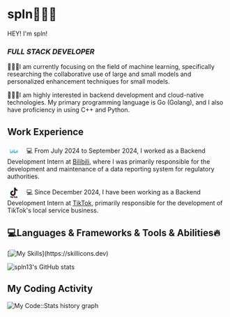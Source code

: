 # spln👨🏻‍💻
HEY! I'm spln!
### *FULL STACK DEVELOPER*

👨🏻‍💻I am currently focusing on the field of machine learning, specifically researching the collaborative use of large and small models and personalized enhancement techniques for small models.

👨🏻‍💻I am highly interested in backend development and cloud-native technologies. My primary programming language is Go (Golang), and I also have proficiency in using C++ and Python.

## Work Experience
<p>
  <img src="/images/bilibili-logo.png" alt="Bilibili" style="width:30px; height:auto; display:inline-block; vertical-align:middle; margin-right:10px;">
  💻 From July 2024 to September 2024, I worked as a Backend Development Intern at <a href="https://www.bilibili.com">Bilibili</a>, where I was primarily responsible for the development and maintenance of a data reporting system for regulatory authorities.
</p>

<p>
  <img src="/images/tiktok-logo.png" alt="TikTok" style="width:30px; height:auto; display:inline-block; vertical-align:middle; margin-right:10px;">
  💻 Since December 2024, I have been working as a Backend Development Intern at <a href="https://www.tiktok.com">TikTok</a>, primarily responsible for the development of TikTok's local service business.
</p>


##  💻Languages & Frameworks & Tools & Abilities🔥
[![My Skills](https://skillicons.dev/icons?i=js,html,css,anaconda,blender,c,cpp,django,flask,docker,git,github,gmail,go,latex,linkedin,linux,md,mysql,nginx,py,pytorch,redis,stackoverflow,vscode,)](https://skillicons.dev)

![spln13's GitHub stats](https://github-readme-stats.vercel.app/api?username=spln13&show_icons=true&theme=synthwave)


## My Coding Activity
![My Code::Stats history graph](https://codestats-readme.wegfan.cn/history-graph/spln?history_days=30)
